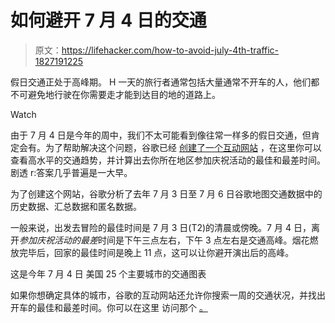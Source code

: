 # 如何避开 7 月 4 日的交通

> 原文：<https://lifehacker.com/how-to-avoid-july-4th-traffic-1827191225>

假日交通正处于高峰期。 H 一天的旅行者通常包括大量通常不开车的人，他们都不可避免地行驶在你需要走才能到达目的地的道路上。

Watch

由于 7 月 4 日是今年的周中，我们不太可能看到像往常一样多的假日交通，但肯定会有。为了帮助解决这个问题，谷歌已经 [创建了一个互动网站](https://googletrends.github.io/independence-day-traffic) ，在这里你可以查看高水平的交通趋势，并计算出去你所在地区参加庆祝活动的最佳和最差时间。剧透 r:答案几乎普遍是一大早。

为了创建这个网站，谷歌分析了去年 7 月 3 日至 7 月 6 日谷歌地图交通数据中的历史数据、汇总数据和匿名数据。

一般来说，出发去冒险的最佳时间是 7 月 3 日(T2)的清晨或傍晚。7 月 4 日，离开*参加庆祝活动的最差*时间是下午三点左右，下午 3 点左右是交通高峰。烟花燃放完毕后，回家的最佳时间是晚上 11 点，这可以让你避开演出后的高峰。

这是今年 7 月 4 日
美国 25 个主要城市的交通图表

如果你想确定具体的城市，谷歌的互动网站还允许你搜索一周的交通状况，并找出开车的最佳和最差时间。你可以在这里 访问那个 [。](https://googletrends.github.io/independence-day-traffic)